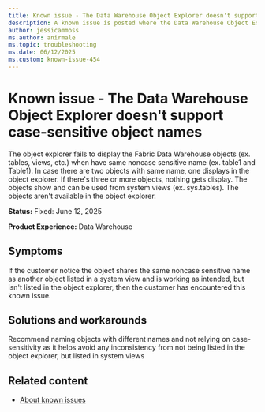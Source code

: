 ```yaml
---
title: Known issue - The Data Warehouse Object Explorer doesn't support case-sensitive object names
description: A known issue is posted where the Data Warehouse Object Explorer doesn't support case-sensitive object names
author: jessicammoss
ms.author: anirmale
ms.topic: troubleshooting 
ms.date: 06/12/2025
ms.custom: known-issue-454
---
```


# Known issue - The Data Warehouse Object Explorer doesn't support case-sensitive object names

The object explorer fails to display the Fabric Data Warehouse objects (ex. tables, views, etc.) when have same noncase sensitive name (ex. table1 and Table1). In case there are two objects with same name, one displays in the object explorer. If there's three or more objects, nothing gets display. The objects show and can be used from system views (ex. sys.tables). The objects aren't available in the object explorer.

**Status:** Fixed: June 12, 2025

**Product Experience:** Data Warehouse

## Symptoms

If the customer notice the object shares the same noncase sensitive name as another object listed in a system view and is working as intended, but isn't listed in the object explorer, then the customer has encountered this known issue.

## Solutions and workarounds

Recommend naming objects with different names and not relying on case-sensitivity as it helps avoid any inconsistency from not being listed in the object explorer, but listed in system views

## Related content

- [About known issues](https://support.fabric.microsoft.com/known-issues)
